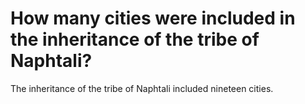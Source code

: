 # How many cities were included in the inheritance of the tribe of Naphtali?

The inheritance of the tribe of Naphtali included nineteen cities.
